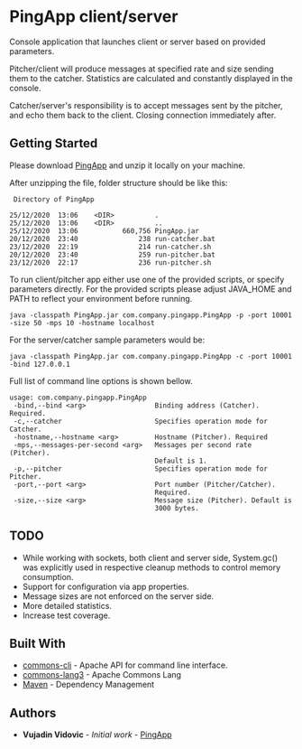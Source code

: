 # PingApp client/server

Console application that launches client or server based on provided parameters. 

Pitcher/client will produce messages at specified rate and size sending them to the catcher. Statistics are calculated and constantly displayed in the console.

Catcher/server's responsibility is to accept messages sent by the pitcher, and echo them back to the client. Closing connection immediately after. 

## Getting Started

Please download [PingApp](https://github.com/vujadinv/pingapp/blob/main/PingApp.zip) and unzip it locally on your machine.

After unzipping the file, folder structure should be like this:
```
 Directory of PingApp

25/12/2020  13:06    <DIR>          .
25/12/2020  13:06    <DIR>          ..
25/12/2020  13:06           660,756 PingApp.jar
20/12/2020  23:40               238 run-catcher.bat
23/12/2020  22:19               214 run-catcher.sh
20/12/2020  23:40               259 run-pitcher.bat
23/12/2020  22:17               236 run-pitcher.sh
```

To run client/pitcher app either use one of the provided scripts, or specify parameters directly. For the provided scripts please adjust JAVA_HOME and PATH to reflect your environment before running.

```
java -classpath PingApp.jar com.company.pingapp.PingApp -p -port 10001 -size 50 -mps 10 -hostname localhost
```

For the server/catcher sample parameters would be:

```
java -classpath PingApp.jar com.company.pingapp.PingApp -c -port 10001 -bind 127.0.0.1
```

Full list of command line options is shown bellow.

```
usage: com.company.pingapp.PingApp
 -bind,--bind <arg>                 Binding address (Catcher). Required.
 -c,--catcher                       Specifies operation mode for Catcher.
 -hostname,--hostname <arg>         Hostname (Pitcher). Required
 -mps,--messages-per-second <arg>   Messages per second rate (Pitcher).
                                    Default is 1.
 -p,--pitcher                       Specifies operation mode for Pitcher.
 -port,--port <arg>                 Port number (Pitcher/Catcher).
                                    Required.
 -size,--size <arg>                 Message size (Pitcher). Default is
                                    3000 bytes.
```

## TODO

* While working with sockets, both client and server side, System.gc() was explicitly used in respective cleanup methods to control memory consumption.
* Support for configuration via app properties.
* Message sizes are not enforced on the server side.
* More detailed statistics.
* Increase test coverage.

## Built With

* [commons-cli](https://mvnrepository.com/artifact/commons-cli/commons-cli) - Apache API for command line interface.
* [commons-lang3](https://mvnrepository.com/artifact/org.apache.commons/commons-lang3) - Apache Commons Lang
* [Maven](https://maven.apache.org/) - Dependency Management


## Authors

* **Vujadin Vidovic** - *Initial work* - [PingApp](https://github.com/vujadinv/pingapp)

